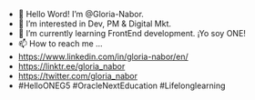 - 👋 Hello Word! I’m @Gloria-Nabor.
- 👀 I’m interested in Dev, PM & Digital Mkt.
- 🌱 I’m currently learning FrontEnd development. ¡Yo soy ONE! 
- 📫 How to reach me ...
- https://www.linkedin.com/in/gloria-nabor/en/
- https://linktr.ee/gloria_nabor
- https://twitter.com/gloria_nabor
- #HelloONEG5 #OracleNextEducation #Lifelonglearning 
<!---
I'm a beginner to create a ✨ special ✨ repository. `README.md`
--->
